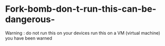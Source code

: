 # Fork-bomb-don-t-run-this-can-be-dangerous-
Warning : do not run this on your devices run this on a VM (virtual machine) you have been warned
